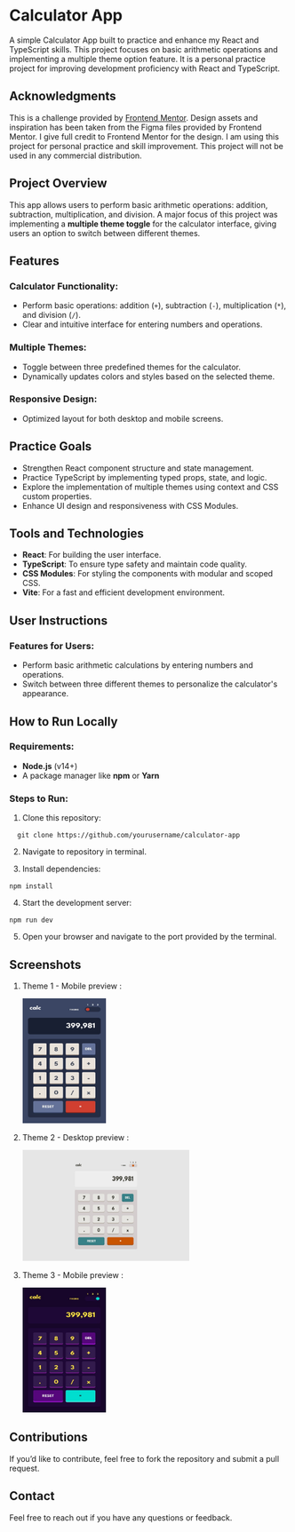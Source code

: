 # Calculator App

A simple Calculator App built to practice and enhance my React and TypeScript skills. This project focuses on basic arithmetic operations and implementing a multiple theme option feature. It is a personal practice project for improving development proficiency with React and TypeScript.

## Acknowledgments

This is a challenge provided by [Frontend Mentor](https://www.frontendmentor.io/). Design assets and inspiration has been taken from the Figma files provided by Frontend Mentor. I give full credit to Frontend Mentor for the design. I am using this project for personal practice and skill improvement. This project will not be used in any commercial distribution.

## Project Overview

This app allows users to perform basic arithmetic operations: addition, subtraction, multiplication, and division. A major focus of this project was implementing a **multiple theme toggle** for the calculator interface, giving users an option to switch between different themes.

## Features

### Calculator Functionality:

- Perform basic operations: addition (`+`), subtraction (`-`), multiplication (`*`), and division (`/`).
- Clear and intuitive interface for entering numbers and operations.

### Multiple Themes:

- Toggle between three predefined themes for the calculator.
- Dynamically updates colors and styles based on the selected theme.

### Responsive Design:

- Optimized layout for both desktop and mobile screens.

## Practice Goals

- Strengthen React component structure and state management.
- Practice TypeScript by implementing typed props, state, and logic.
- Explore the implementation of multiple themes using context and CSS custom properties.
- Enhance UI design and responsiveness with CSS Modules.

## Tools and Technologies

- **React**: For building the user interface.
- **TypeScript**: To ensure type safety and maintain code quality.
- **CSS Modules**: For styling the components with modular and scoped CSS.
- **Vite**: For a fast and efficient development environment.

## User Instructions

### Features for Users:

- Perform basic arithmetic calculations by entering numbers and operations.
- Switch between three different themes to personalize the calculator's appearance.

## How to Run Locally

### Requirements:

- **Node.js** (v14+)
- A package manager like **npm** or **Yarn**

### Steps to Run:

1. Clone this repository:

```
  git clone https://github.com/yourusername/calculator-app
```

2. Navigate to repository in terminal.

3. Install dependencies:

```
npm install
```

4. Start the development server:

```
npm run dev
```

5. Open your browser and navigate to the port provided by the terminal.

## Screenshots

1. Theme 1 - Mobile preview :

   <img src="./images/theme-1.jpg" alt="Theme 1 Mobile View" width="150" height="225">

2. Theme 2 - Desktop preview :

   <img src="./images/theme-2.jpg" alt="Theme 2 Desktop View" width="300" height="200">

3. Theme 3 - Mobile preview :

   <img src="./images/theme-3.jpg" alt="Theme 3 Mobile View" width="150" height="225">

## Contributions

If you’d like to contribute, feel free to fork the repository and submit a pull request.

## Contact

Feel free to reach out if you have any questions or feedback.
